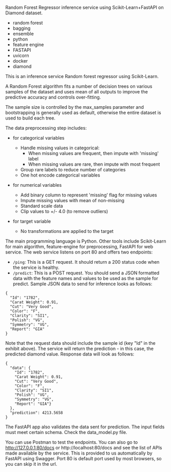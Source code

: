 Random Forest Regressor inference service using Scikit-Learn+FastAPI on Diamond dataset.

- random forest
- bagging
- ensemble
- python
- feature engine
- FASTAPI
- uvicorn
- docker
- diamond

This is an inference service Random forest regressor using Scikit-Learn.

A Random Forest algorithm fits a number of decision trees on various samples of the dataset and uses mean of all outputs to improve the predictive accuracy and controls over-fitting.

The sample size is controlled by the max_samples parameter and bootstrapping is generally used as default, otherwise the entire dataset is used to build each tree.

The data preprocessing step includes:

- for categorical variables

  - Handle missing values in categorical:
    - When missing values are frequent, then impute with 'missing' label
    - When missing values are rare, then impute with most frequent
  - Group rare labels to reduce number of categories
  - One hot encode categorical variables

- for numerical variables

  - Add binary column to represent 'missing' flag for missing values
  - Impute missing values with mean of non-missing
  - Standard scale data
  - Clip values to +/- 4.0 (to remove outliers)

- for target variable
  - No transformations are applied to the target

The main programming language is Python. Other tools include Scikit-Learn for main algorithm, feature-engine for preprocessing, FastAPI for web service. The web service listens on port 80 and offers two endpoints:

- `/ping`: This is a GET request. It should return a 200 status code when the service is healthy.
- `/predict`: This is a POST request. You should send a JSON formatted data with the feature names and values to be used as the sample for predict. Sample JSON data to send for inference looks as follows:

```
{
  "Id": "1782",
  "Carat Weight": 0.91,
  "Cut": "Very Good",
  "Color": "F",
  "Clarity": "SI1",
  "Polish": "VG",
  "Symmetry": "VG",
  "Report": "GIA"
}
```

Note that the request data should include the sample id (key "Id" in the exhibit above). The service will return the prediction - in this case, the predicted diamond value. Response data will look as follows:

```
{
  "data": {
    "Id": "1782",
    "Carat Weight": 0.91,
    "Cut": "Very Good",
    "Color": "F",
    "Clarity": "SI1",
    "Polish": "VG",
    "Symmetry": "VG",
    "Report": "GIA"}
  },
  "prediction": 4213.5658
}
```

The FastAPI app also validates the data sent for prediction. The input fields must meet certain schema. Check the data_model.py file.

You can use Postman to test the endpoints. You can also go to http://127.0.0.1:80/docs or http://localhost:80/docs and see the list of APIs made available by the service. This is provided to us automatically by FastAPI using Swagger. Port 80 is default port used by most browsers, so you can skip it in the url.
